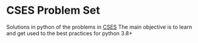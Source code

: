 # CSES Problem Set

Solutions in python of the problems in [CSES](https://cses.fi/problemset/)
The main objective is to learn and get used to the best practices for python 3.8+
